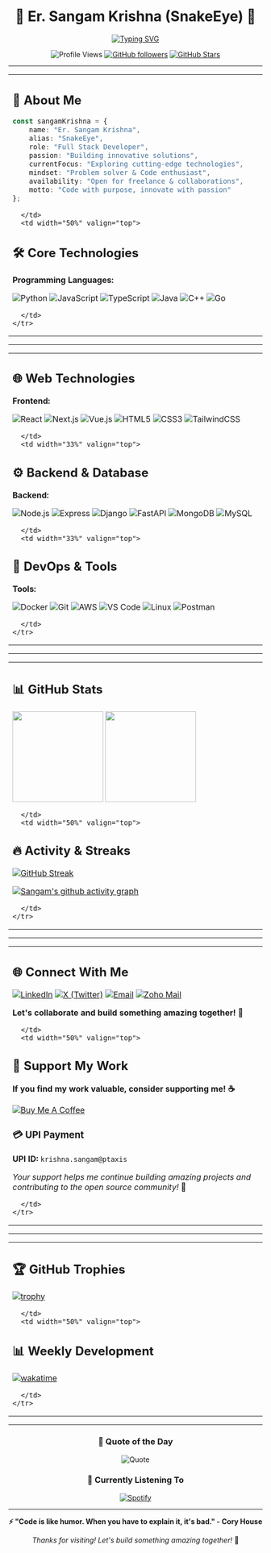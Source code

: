<div align="center">

# 🚀 Er. Sangam Krishna (SnakeEye) 🐍

[![Typing SVG](https://readme-typing-svg.herokuapp.com?font=Fira+Code&size=30&duration=3000&pause=1000&color=00F7FF&center=true&vCenter=true&width=600&lines=Full+Stack+Developer;Problem+Solver;Code+Enthusiast;Innovation+Seeker)](https://git.io/typing-svg)

![Profile Views](https://komarev.com/ghpvc/?username=SnakeEye-sudo&color=brightgreen&style=flat-square) [![GitHub followers](https://img.shields.io/github/followers/SnakeEye-sudo?label=Followers&style=social)](https://github.com/SnakeEye-sudo?tab=followers) [![GitHub Stars](https://img.shields.io/github/stars/SnakeEye-sudo?label=Profile%20Stars&style=social)](https://github.com/SnakeEye-sudo)

</div>

---

<!-- TILE LAYOUT STARTS HERE -->
<div align="center">
  <table>
    <tr>
      <td width="50%" valign="top">
        
## 🎯 About Me
```typescript
const sangamKrishna = {
    name: "Er. Sangam Krishna",
    alias: "SnakeEye",
    role: "Full Stack Developer",
    passion: "Building innovative solutions",
    currentFocus: "Exploring cutting-edge technologies",
    mindset: "Problem solver & Code enthusiast",
    availability: "Open for freelance & collaborations",
    motto: "Code with purpose, innovate with passion"
};
```

      </td>
      <td width="50%" valign="top">
        
## 🛠️ Core Technologies

**Programming Languages:**

![Python](https://img.shields.io/badge/-Python-3776AB?style=for-the-badge&logo=Python&logoColor=white)
![JavaScript](https://img.shields.io/badge/-JavaScript-F7DF1E?style=for-the-badge&logo=JavaScript&logoColor=black)
![TypeScript](https://img.shields.io/badge/-TypeScript-007ACC?style=for-the-badge&logo=TypeScript&logoColor=white)
![Java](https://img.shields.io/badge/-Java-ED8B00?style=for-the-badge&logo=Java&logoColor=white)
![C++](https://img.shields.io/badge/-C++-00599C?style=for-the-badge&logo=C%2B%2B&logoColor=white)
![Go](https://img.shields.io/badge/-Go-00ADD8?style=for-the-badge&logo=Go&logoColor=white)

      </td>
    </tr>
  </table>
</div>

---

<div align="center">
  <table>
    <tr>
      <td width="33%" valign="top">
        
## 🌐 Web Technologies

**Frontend:**

![React](https://img.shields.io/badge/-React-61DAFB?style=for-the-badge&logo=React&logoColor=black)
![Next.js](https://img.shields.io/badge/-Next.js-000000?style=for-the-badge&logo=Next.js&logoColor=white)
![Vue.js](https://img.shields.io/badge/-Vue.js-4FC08D?style=for-the-badge&logo=Vue.js&logoColor=white)
![HTML5](https://img.shields.io/badge/-HTML5-E34F26?style=for-the-badge&logo=HTML5&logoColor=white)
![CSS3](https://img.shields.io/badge/-CSS3-1572B6?style=for-the-badge&logo=CSS3&logoColor=white)
![TailwindCSS](https://img.shields.io/badge/-TailwindCSS-06B6D4?style=for-the-badge&logo=TailwindCSS&logoColor=white)

      </td>
      <td width="33%" valign="top">
        
## ⚙️ Backend & Database

**Backend:**

![Node.js](https://img.shields.io/badge/-Node.js-339933?style=for-the-badge&logo=Node.js&logoColor=white)
![Express](https://img.shields.io/badge/-Express-000000?style=for-the-badge&logo=Express&logoColor=white)
![Django](https://img.shields.io/badge/-Django-092E20?style=for-the-badge&logo=Django&logoColor=white)
![FastAPI](https://img.shields.io/badge/-FastAPI-009688?style=for-the-badge&logo=FastAPI&logoColor=white)
![MongoDB](https://img.shields.io/badge/-MongoDB-47A248?style=for-the-badge&logo=MongoDB&logoColor=white)
![MySQL](https://img.shields.io/badge/-MySQL-4479A1?style=for-the-badge&logo=MySQL&logoColor=white)

      </td>
      <td width="33%" valign="top">
        
## 🔧 DevOps & Tools

**Tools:**

![Docker](https://img.shields.io/badge/-Docker-2496ED?style=for-the-badge&logo=Docker&logoColor=white)
![Git](https://img.shields.io/badge/-Git-F05032?style=for-the-badge&logo=Git&logoColor=white)
![AWS](https://img.shields.io/badge/-AWS-232F3E?style=for-the-badge&logo=Amazon-AWS&logoColor=white)
![VS Code](https://img.shields.io/badge/-VS%20Code-007ACC?style=for-the-badge&logo=Visual-Studio-Code&logoColor=white)
![Linux](https://img.shields.io/badge/-Linux-FCC624?style=for-the-badge&logo=Linux&logoColor=black)
![Postman](https://img.shields.io/badge/-Postman-FF6C37?style=for-the-badge&logo=Postman&logoColor=white)

      </td>
    </tr>
  </table>
</div>

---

<div align="center">
  <table>
    <tr>
      <td width="50%" valign="top">
        
## 📊 GitHub Stats

<img height="180em" src="https://github-readme-stats.vercel.app/api?username=SnakeEye-sudo&show_icons=true&hide_border=true&theme=radical&include_all_commits=true&count_private=true"/>

<img height="180em" src="https://github-readme-stats.vercel.app/api/top-langs/?username=SnakeEye-sudo&layout=compact&hide_border=true&theme=radical&include_all_commits=true&count_private=true&langs_count=8"/>

      </td>
      <td width="50%" valign="top">
        
## 🔥 Activity & Streaks

[![GitHub Streak](https://streak-stats.demolab.com/?user=SnakeEye-sudo&theme=radical&hide_border=true)](https://git.io/streak-stats)

[![Sangam's github activity graph](https://github-readme-activity-graph.vercel.app/graph?username=SnakeEye-sudo&theme=react-dark&hide_border=true)](https://github.com/ashutosh00710/github-readme-activity-graph)

      </td>
    </tr>
  </table>
</div>

---

<div align="center">
  <table>
    <tr>
      <td width="50%" valign="top">
        
## 🌐 Connect With Me

[![LinkedIn](https://img.shields.io/badge/-LinkedIn-0A66C2?style=for-the-badge&logo=LinkedIn&logoColor=white)](https://www.linkedin.com/in/sangam-k-799ba8373/)
[![X (Twitter)](https://img.shields.io/badge/-X-000000?style=for-the-badge&logo=X&logoColor=white)](https://x.com/SangamKrishna3)
[![Email](https://img.shields.io/badge/-Gmail-EA4335?style=for-the-badge&logo=Gmail&logoColor=white)](mailto:Krishna.sangam11@gmail.com)
[![Zoho Mail](https://img.shields.io/badge/-Zoho_Mail-D22128?style=for-the-badge&logo=Zoho&logoColor=white)](mailto:sangam.krishna@zohomail.in)

**Let's collaborate and build something amazing together! 🚀**

      </td>
      <td width="50%" valign="top">
        
## 💎 Support My Work

**If you find my work valuable, consider supporting me! ☕**

[![Buy Me A Coffee](https://img.shields.io/badge/-Buy_Me_A_Coffee-FFDD00?style=for-the-badge&logo=buy-me-a-coffee&logoColor=black)](https://buymeacoffee.com/snakeeye)

### 💳 UPI Payment
**UPI ID:** `krishna.sangam@ptaxis`

*Your support helps me continue building amazing projects and contributing to the open source community!* 🚀

      </td>
    </tr>
  </table>
</div>

---

<div align="center">
  <table>
    <tr>
      <td width="50%" valign="top">
        
## 🏆 GitHub Trophies

[![trophy](https://github-profile-trophy.vercel.app/?username=SnakeEye-sudo&theme=radical&no-frame=true&no-bg=true&margin-w=4)](https://github.com/ryo-ma/github-profile-trophy)

      </td>
      <td width="50%" valign="top">
        
## 📊 Weekly Development

[![wakatime](https://github-readme-stats.vercel.app/api/wakatime?username=SnakeEye&theme=radical&hide_border=true&layout=compact)](https://github.com/anuraghazra/github-readme-stats)

      </td>
    </tr>
  </table>
</div>

---

<div align="center">

### 💭 Quote of the Day
![Quote](https://quotes-github-readme.vercel.app/api?type=horizontal&theme=radical)

### 🎵 Currently Listening To
[![Spotify](https://novatorem.vercel.app/api/spotify)](https://open.spotify.com/user/31k6tbzrizbatvyp2iwpup7qw3my)

---

**⚡ "Code is like humor. When you have to explain it, it's bad." - Cory House**

*Thanks for visiting! Let's build something amazing together!* 🚀

</div>
